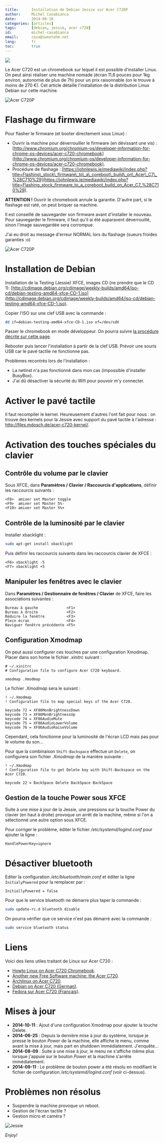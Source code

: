 ```yaml
---
title:      Installation de Debian Jessie sur Acer C720P
author:     Michel Casabianca
date:       2014-06-18
categories: [articles]
tags:       [debian, jessie, acer c720]
id:         michel-casabianca
email:      casa@sweetohm.net
lang:       fr
toc:        true
---
```


![](debian-jessie-acer-c720p-logo.png)

Le Acer C720 est un chromebook sur lequel il est possible d'installer Linux. On peut ainsi réaliser une machine nomade (écran 11,6 pouces pour 1kg environ, autonomie de plus de 7h) pour un prix raisonnable (on le trouve à moins de 270 €). Cet article détaille l'installation de la distribution Linux Debian sur cette machine.

<!--more-->

![Acer C720P](debian-jessie-acer-c720p-machine.png)

Flashage du firmware
====================

Pour flasher le firmware (et booter directement sous Linux) :

- Ouvrir la machine pour déverrouiller le firmware (en dévissant une vis) :
  [http://www.chromium.org/chromium-os/developer-information-for-chrome-os-devices/acer-c720-chromebook](http://www.chromium.org/chromium-os/developer-information-for-chrome-os-devices/acer-c720-chromebook).
- Procédure de flashage : 
  [https://johnlewis.ie/mediawiki/index.php?title=Flashing\_stock\_firmware\_to\_a\_coreboot\_build\_on\_Acer\_C7\_%28C710%29](https://johnlewis.ie/mediawiki/index.php?title=Flashing_stock_firmware_to_a_coreboot_build_on_Acer_C7_%28C710%29).

**ATTENTION !** Ouvrir le chromebook annule la garantie. D'autre part, si le flashage est raté, on peut briquer sa machine.

Il est conseillé de sauvegarder son firmware avant d'installer le nouveau. Pour sauvegarder le firmware, il faut qu'il ai été auparavent déverrouillé, sinon l'image sauvegardée sera corrompue.

J'ai eu droit au message d'erreur NORMAL lors du flashage (sueurs froides garanties :o)

![Acer C720P](debian-jessie-acer-c720p-ouverture.png)

Installation de Debian
======================

Installation de la Testing (Jessie) XFCE, images CD (ne prendre que le CD 1): [http://cdimage.debian.org/cdimage/weekly-builds/amd64/iso-cd/debian-testing-amd64-xfce-CD-1.iso](http://cdimage.debian.org/cdimage/weekly-builds/amd64/iso-cd/debian-testing-amd64-xfce-CD-1.iso).

Copier l'ISO sur une clef USB avec la commande :

```bash
dd if=debian-testing-amd64-xfce-CD-1.iso of=/dev/sdX
```

Passer le chromebook en mode développeur. On pourra suivre [la procédure décrite sur cette page](http://www.linux.com/learn/tutorials/764181-how-to-install-linux-on-an-acer-c720-chromebook).

Rebooter puis lancer l'installation à partir de la clef USB. Prévoir une souris USB car le pavé tactile ne fonctionne pas.

Problèmes recontrés lors de l'installation :

- La netinst n'a pas fonctionné dans mon cas (impossible d'installer BusyBox).
- J'ai dû désactiver la sécurité du Wifi pour pouvoir m'y connecter.

Activer le pavé tactile
=======================

Il faut recompiler le kernel. Heureusement d'autres l'ont fait pour nous : on trouve des kernels pour la Jessie avec support du pavé tactile à l'adresse : <http://files.mdosch.de/acer-c720-kernel/>.

Activation des touches spéciales du clavier
===========================================

Contrôle du volume par le clavier
---------------------------------

Sous XFCE, dans **Paramètres / Clavier / Raccourcis d'applications**, définir les raccourcis suivants :

```
<F8>  amixer set Master toggle
<F9>  amixer set Master 5%-
<F10> amixer set Master 5%+
```

Contrôle de la luminosité par le clavier
----------------------------------------

Installer xbacklight :

```bash
sudo apt-get install xbacklight
```

Puis définir les raccourcis suivants dans les raccourcis clavier de XFCE :

```
<F6> xbacklight -5
<F7> xbacklight +5
```

Manipuler les fenêtres avec le clavier
--------------------------------------

Dans **Paramètres / Gestionnaire de fenêtres / Clavier** de XFCE, faire les associations suivantes :

```
Bureau à gauche             <F1>
Bureau à droite             <F2>
Réduire la fenêtre          <F3>
Plein écran                 <F4>
Naviguer fenêtre précédente <F5>
```

Configuration Xmodmap
---------------------

On peut aussi configurer ces touches par une configuration Xmodmap. Placer dans son home le fichier *.xinitrc* suivant :

```
# ~/.xinitrc
# Configuration file to configure Acer C720 keyboard.

xmodmap .Xmodmap
```

Le fichier *.Xmodmap* sera le suivant :

```
! ~/.Xmodmap
! Configuration file to map special keys of the Acer C720.

keycode 72 = XF86MonBrightnessDown
keycode 73 = XF86MonBrightnessUp
keycode 74 = XF86AudioMute
keycode 75 = XF86AudioLowerVolume
keycode 76 = XF86AudioRaiseVolume
```

Cependant, cela fonctionne pour la luminosité de l'écran LCD mais pas pour le volume du son... 

Pour que la combinaison `Shift-Backspace` effectue un `Delete`, on configurera son fichier *.Xmodmap* de la manière suivante :

```
! ~/.Xmodmap
! Configuration file to get Delete key with Shift-Backspace on the Acer C720.

keycode 22 = BackSpace Delete BackSpace BackSpace
```

Gestion de la touche Power sous XFCE
------------------------------------

Suite à une mise à jour de la Jessie, une pressions sur la touche Power du clavier (en haut à droite) provoque un arrêt de la machine, même si l'on a sélectionné une autre option sous XFCE.

Pour corriger le problème, éditer le fichier */etc/systemd/logind.conf* pour ajouter la ligne :

```
HandlePowerKey=ignore
```

Désactiver bluetooth
====================

Editer la configuration */etc/bluetooth/main.conf* et éditer la ligne `InitialyPowered` pour la remplacer par :

```
InitiallyPowered = false
```

Pour que le service bluetooth ne démarre plus taper la commande :

```bash
sudo update-rc.d bluetooth disable
```

On pourra vérifier que ce service n'est pas démarré avec la commande :

```bash
sudo service bluetooth status
```

Liens
=====

Voici des liens utiles traitant de Linux sur Acer C720 :

- [Howto Linux on Acer C720 Chromebook](http://www.linux.com/learn/tutorials/764181-how-to-install-linux-on-an-acer-c720-chromebook).
- [Another new Free Software machine: the Acer C720](http://blogs.fsfe.org/the_unconventional/2014/04/20/acer-c720-chromebook-debian-gnu-linux/).
- [Archlinux on Acer C720](https://wiki.archlinux.org/index.php/Acer_C720_Chromebook).
- [Debian on Acer C720 (German)](http://blog.mdosch.de/2013/12/04/debian-gnulinux-auf-dem-chromebook-acer-c720-installieren/).
- [Fedora sur Acer C720 (Français)](http://forums.fedora-fr.org/viewtopic.php?id=61252).

Mises à jour
============

- **2014-10-11** : Ajout d'une configuration Xmodmap pour ajouter la touche Delete.
- **2014-06-25** : Depuis la dernière mise à jour du système, lorsque je presse le bouton *Power* de la machine, elle affiche le menu, comme avant la mise à jour, mais part en shutdown immédiatement. J'enquête...
- **2014-08-09** : Suite à une mise à jour, le menu ne s'affiche même plus lorsque j'appuie sur le bouton *Power* et la machine s'arrête immédiatement.
- **2014-09-11** : Le problème de bouton power a été résolu en modifiant le fichier de configuration */etc/systemd/logind.conf* (voir ci-dessus).

Problèmes non résolus
=====================

- Suspendre la machine provoque un reboot.
- Gestion de l'écran tactile ?
- Gestion micro et caméra ?

![Jessie](debian-jessie-acer-c720p-jessie.png)

*Enjoy!*
